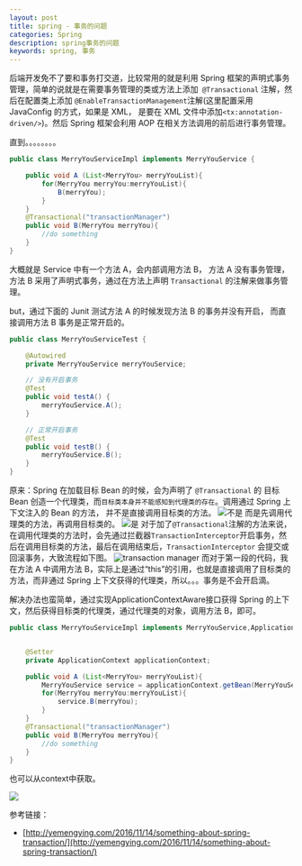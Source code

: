 ```yaml
---
layout: post
title: spring - 事务的问题
categories: Spring
description: spring事务的问题
keywords: spring, 事务
---
```

后端开发免不了要和事务打交道，比较常用的就是利用 Spring 框架的声明式事务管理，简单的说就是在需要事务管理的类或方法上添加` @Transactional` 注解，然后在配置类上添加 `@EnableTransactionManagement`注解(这里配置采用 JavaConfig 的方式，如果是 XML， 是要在 XML 文件中添加`<tx:annotation-driven/>`)。然后 Spring 框架会利用 AOP 在相关方法调用的前后进行事务管理。

直到。。。。。。。。


```java
public class MerryYouServiceImpl implements MerryYouService {

    public void A (List<MerryYou> merryYouList){
        for(MerryYou merryYou:merryYouList){
            B(merryYou);
        }
    }
    @Transactional("transactionManager")
    public void B(MerryYou merryYou){
        //do something
    }
}
```
大概就是 Service 中有一个方法 A，会内部调用方法 B， 方法 A 没有事务管理，方法 B 采用了声明式事务，通过在方法上声明 `Transactional` 的注解来做事务管理。

but，通过下面的 Junit 测试方法 A 的时候发现方法 B 的事务并没有开启， 而直接调用方法 B 事务是正常开启的。

```java
public class MerryYouServiceTest {

    @Autowired
    private MerryYouService merryYouService;

    // 没有开启事务
    @Test
    public void testA() {
        merryYouService.A();
    }

    // 正常开启事务
    @Test
    public void testB() {
        merryYouService.B();
    }
}
```

原来：Spring 在加载目标 Bean 的时候，会为声明了 `@Transactional` 的 目标 Bean 创造一个代理类，而`目标类本身并不能感知到代理类的存在`。调用通过 Spring 上下文注入的 Bean 的方法， 并不是直接调用目标类的方法。
![不是](http://dandandeshangni.oss-cn-beijing.aliyuncs.com/github/2017-02-22_Transactional01.png "不是")
而是先调用代理类的方法，再调用目标类的。
![是](http://dandandeshangni.oss-cn-beijing.aliyuncs.com/github/2017-02-22_Transactional03.png "是")
对于加了`@Transactional`注解的方法来说，在调用代理类的方法时，会先通过拦截器`TransactionInterceptor`开启事务，然后在调用目标类的方法，最后在调用结束后，`TransactionInterceptor` 会提交或回滚事务，大致流程如下图。
![transaction manager](http://dandandeshangni.oss-cn-beijing.aliyuncs.com/github/2017-02-22_Transactional02.png "transaction manager")
而对于第一段的代码，我在方法 A 中调用方法 B，实际上是通过“this”的引用，也就是直接调用了目标类的方法，而非通过 Spring 上下文获得的代理类，所以。。。事务是不会开启滴。

解决办法也蛮简单，通过实现ApplicationContextAware接口获得 Spring 的上下文，然后获得目标类的代理类，通过代理类的对象，调用方法 B，即可。
```java
public class MerryYouServiceImpl implements MerryYouService,ApplicationContextAware {


    @Setter
    private ApplicationContext applicationContext;

    public void A (List<MerryYou> merryYouList){
        MerryYouService service = applicationContext.getBean(MerryYouService.class);
        for(MerryYou merryYou:merryYouList){
            service.B(merryYou);
        }
    }
    @Transactional("transactionManager")
    public void B(MerryYou merryYou){
        //do something
    }
}
```

也可以从context中获取。

![](http://dandandeshangni.oss-cn-beijing.aliyuncs.com/github/2017-02-22.gif)

参考链接：
- [http://yemengying.com/2016/11/14/something-about-spring-transaction/](http://yemengying.com/2016/11/14/something-about-spring-transaction/)